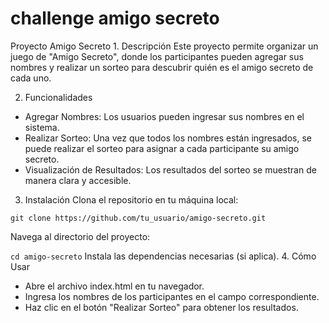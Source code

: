 <h1> challenge amigo secreto </h1>
Proyecto Amigo Secreto
1. Descripción
Este proyecto permite organizar un juego de "Amigo Secreto", donde los participantes pueden agregar sus nombres y realizar un sorteo para descubrir quién es el amigo secreto de cada uno.

2. Funcionalidades
- Agregar Nombres: Los usuarios pueden ingresar sus nombres en el sistema.
- Realizar Sorteo: Una vez que todos los nombres están ingresados, se puede realizar el sorteo para asignar a cada participante su amigo secreto.
- Visualización de Resultados: Los resultados del sorteo se muestran de manera clara y accesible.
3. Instalación
Clona el repositorio en tu máquina local:

```git clone https://github.com/tu_usuario/amigo-secreto.git```

Navega al directorio del proyecto:

```cd amigo-secreto```
Instala las dependencias necesarias (si aplica).
4. Cómo Usar
- Abre el archivo index.html en tu navegador.
- Ingresa los nombres de los participantes en el campo correspondiente.
- Haz clic en el botón "Realizar Sorteo" para obtener los resultados.
